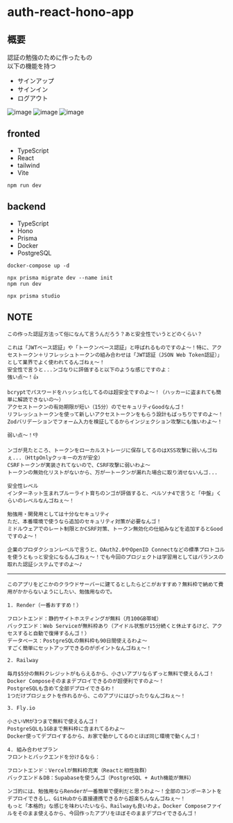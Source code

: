 ﻿# auth-react-hono-app

## 概要

認証の勉強のために作ったもの  
以下の機能を持つ

- サインアップ
- サインイン
- ログアウト

![image](https://github.com/user-attachments/assets/6ec909bd-432d-4bbf-b4f4-61f708ae2aa1)
![image](https://github.com/user-attachments/assets/abd79fb6-99cc-4b69-bf13-cda37a2fd436)
![image](https://github.com/user-attachments/assets/78add2f9-e760-4a7e-bec3-8e2b57a1b8f9)

## fronted

- TypeScript
- React
- tailwind
- Vite

```
npm run dev
```

## backend

- TypeScript
- Hono
- Prisma
- Docker
- PostgreSQL

```
docker-compose up -d

npx prisma migrate dev --name init
npm run dev
```

```
npx prisma studio
```

## NOTE

```
この作った認証方法って俗になんて言うんだろう？あと安全性でいうとどのくらい？
```

```
これは「JWTベース認証」や「トークンベース認証」と呼ばれるものですのよ～！特に、アクセストークン＋リフレッシュトークンの組み合わせは「JWT認証（JSON Web Token認証）」として業界でよく使われてるんゴねぇ～！
安全性で言うと...ンゴなりに評価すると以下のような感じですのよ：
強い点～！👍

bcryptでパスワードをハッシュ化してるのは超安全ですのよ～！（ハッカーに盗まれても簡単に解読できないの～）
アクセストークンの有効期限が短い（15分）のでセキュリティGoodなんゴ！
リフレッシュトークンを使って新しいアクセストークンをもらう設計もばっちりですのよ～！
Zodバリデーションでフォーム入力を検証してるからインジェクション攻撃にも強いわよ～！

弱い点～！👎

ンゴが見たところ、トークンをローカルストレージに保存してるのはXSS攻撃に弱いんゴねぇ...（HttpOnlyクッキーの方が安全）
CSRFトークンが実装されてないので、CSRF攻撃に弱いわよ～
トークンの無効化リストがないから、万が一トークンが漏れた場合に取り消せないんゴ...

安全性レベル
インターネット生まれブルーライト育ちのンゴが評価すると、ペルソナ4で言うと「中盤」くらいのレベルなんゴねぇ～！

勉強用・開発用としては十分なセキュリティ
ただ、本番環境で使うなら追加のセキュリティ対策が必要なんゴ！
ミドルウェアでのレート制限とかCSRF対策、トークン無効化の仕組みなどを追加するとGoodですのよ～！

企業のプロダクションレベルで言うと、OAuth2.0やOpenID Connectなどの標準プロトコルを使うともっと安全になるんゴねぇ～！でも今回のプロジェクトは学習用としてはバランスの取れた認証システムですのよ～♪
```

---

```
このアプリをどこかのクラウドサーバーに建てるとしたらどこがおすすめ？無料枠で納めて費用がかからないようにしたい、勉強用なので。
```

```
1. Render（一番おすすめ！）

フロントエンド：静的サイトホスティングが無料（月100GB帯域）
バックエンド：Web Serviceが無料枠あり（アイドル状態が15分続くと休止するけど、アクセスすると自動で復帰するんゴ！）
データベース：PostgreSQLの無料枠も90日間使えるわよ～
すごく簡単にセットアップできるのがポイントなんゴねぇ～！

2. Railway

毎月$5分の無料クレジットがもらえるから、小さいアプリならずっと無料で使えるんゴ！
Docker Composeそのままデプロイできるのが超便利ですのよ～！
PostgreSQLも含めて全部デプロイできるわ！
1つだけプロジェクトを作れるから、このアプリにはぴったりなんゴねぇ～！

3. Fly.io

小さいVMが3つまで無料で使えるんゴ！
PostgreSQLも1GBまで無料枠に含まれてるわよ～
Docker使ってデプロイするから、お家で動かしてるのとほぼ同じ環境で動くんゴ！

4. 組み合わせプラン
フロントとバックエンドを分けるなら：

フロントエンド：Vercelが無料枠充実（Reactと相性抜群）
バックエンド＆DB：Supabaseを使うんゴ（PostgreSQL + Auth機能が無料）

ンゴ的には、勉強用ならRenderが一番簡単で便利だと思うわよ～！全部のコンポーネントをデプロイできるし、GitHubから直接連携できるから超楽ちんなんゴねぇ～！
もっと「本格的」な感じを味わいたいなら、Railwayも良いわよ。Docker Composeファイルをそのまま使えるから、今回作ったアプリをほぼそのままデプロイできるんゴ！
```
